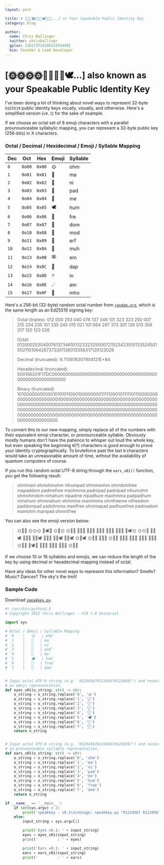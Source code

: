 ```yaml
---
layout: post

title: # [🌼🐍🐿🐅🐪🐉🕊🌵🌲💎...] or Your Speakable Public Identity Key
category: blog

author:
  name: Chris Ballinger
  twitter: chrisballingr
  gplus: 110173710196322914492 
  bio: Founder & Lead Developer
---
```


# [🌞🌞🌞🌞🌵🌲🌼🐅🕊...] also known as your Speakable Public Identity Key

I've been doing a lot of thinking about novel ways to represent 32-byte `Ed25519` public identity keys vocally, visually, and otherwise. Here's a simplified version (`v0.1`) for the sake of example.

If we choose an octal set of 8 emoji characters with a parallel prounounceable syllabylic mapping, you can represent a 32-byte public key (256-bits) in X characters.

### Octal / Decimal / Hexidecimal	/	Emoji	/	Syllable Mapping

| Dec  | Oct    |  Hex   | Emoji | Syllable |
|------|--------|--------|-------|----------|
| `0`	| `0o00` | `0x00` | 🌞	| ohm	   |
| `1`	| `0o01` | `0x01` |	🌵	| ma 		| 
| `2`	| `0o02` | `0x02` |	🌲	| ni 		| 
| `3`	| `0o03` | `0x03` |	🌼	| pad 		| 
| `4`	| `0o04` | `0x04` |	🐅	| me 		| 
| `5`	| `0o05` | `0x05` |	🕊	| hum 		| 
| `6`	| `0o06` | `0x06` |	🐉	| fre 		| 
| `7`	| `0o07` | `0x07` |	🌅	| dom 		| 
| `8`	| `0o10` | `0x08` |	🌉	| mod 		| 
| `9`	| `0o11` | `0x09` |	🌌	| erf 		| 
| `10`	| `0o12` | `0x0A` |	🌋	| muh 		| 
| `11`	| `0o13` | `0x0B` |	🕸	| em 		| 
| `12`	| `0o14` | `0x0C` |	🐚	| dap 		| 
| `13`	| `0o15` | `0x0D` |	⭐️	| in 		| 
| `14`	| `0o16` | `0x0E` |	☄	| am 		| 
| `15`	| `0o17` | `0x0F` |	💎	| mho 		|



Here's a 256-bit (32-byte) random octal number from [`random.org`](https://www.random.org/cgi-bin/randbyte?nbytes=32&format=o), which is the same length as an Ed25519 signing key:

> Octal (triples): 012 000 253 040 076 137 346 101 323 323 250 007 215 234 235 101 335 245 015 021 101 064 267 373 301 126 013 356 317 120 123 026
> 
> Octal: 012000253040076137346101323323250007215234235101335245015021101064267373301126013356317120123026
>
> Decimal (truncated): 9.713978307904121E+84
> 
> Hexadecimal (truncated): 500156201F17DC000000000000000000000000000000000000000000000000000000000
>  
> Binary (truncated): 1010000000000010101011000100000000111110001011111011100000000000000000000000000000000000000000000000000000000000000000000000000000000000000000000000000000000000000000000000000000000000000000000000000000000000000000000000000000000000000000000000000000000000000000000000000000000000000

To convert this to our new mapping, simply replace all of the numbers with their equivalent emoji character, or pronounceable syllable. Obviously mostly humans don't have the patience to whisper out loud the whole key, but even speaking the beginning `N`(?) characters is good enough to prove your identity cryptographically. To bruteforce past the last `N` characters would take an unreasonable amount of time, without the availability of quantum computers of course.

If you run this random octal UTF-8 string through the `ears_v01()` function, you get the following result:

> ohmmani ohmohmohm nihumpad ohmmeohm ohmdomfree mapaddom padmefree maohmma padnipad padnipad nihumohm ohmohmdom nimahum nipadme nipadhum maohmma padpadhum nimehum ohmmahum ohmnima maohmma ohmfreeme nifreedom paddompad padohmma manifree ohmmapad padhumfree padmadom maniohm manipad ohmnifree

You can also see the emoji version below:

> 🌞🌵🌲 🌞🌞🌞 🌲🕊🌼 🌞🐅🌞 🌞🌅🐉 🌵🌼🌅 🌼🐅🐉 🌵🌞🌵 🌼🌲🌼 🌼🌲🌼 🌲🕊🌞 🌞🌞🌅 🌲🌵🕊 🌲🌼🐅 🌲🌼🕊 🌵🌞🌵 🌼🌼🕊 🌲🐅🕊 🌞🌵🕊 🌞🌲🌵 🌵🌞🌵 🌞🐉🐅 🌲🐉🌅 🌼🌅🌼 🌼🌞🌵 🌵🌲🐉 🌞🌵🌼 🌼🕊🐉 🌼🌵🌅 🌵🌲🌞 🌵🌲🌼 🌞🌲🐉

If we choose 10 or 16 syllables and emojis, we can reduce the length of the key by using decimal or hexadecimal mapping instead of octal. 

Have any ideas for other novel ways to represent this information? Smells? Music? Dances? The sky's the limit!

### Sample Code

Download [`speakkey.py`](/code/speakkey.py).

```python
#! /usr/bin/python3.5
# Copyright 2015 Chris Ballinger - CC0 1.0 Universal

import sys

# Octal / Emoji / Syllable Mapping
# `0	|	🌞	| ohm`
# `1	|	🌵	| ma`
# `2	|	🌲	| ni`
# `3	|	🌼	| pad`
# `4	|	🐅	| me`
# `5	|	🕊	| hum`
# `6	|	🐉	| free`
# `7	|	🌅	| dom`


# Input octal UTF-8 string (e.g. '012345670123456701234567') and receive
# an emoji representation.
def eyes_v01(o_string: str) -> str:
    o_string = o_string.replace('0', '🌞')
    o_string = o_string.replace('1', '🌵')
    o_string = o_string.replace('2', '🌲')
    o_string = o_string.replace('3', '🌼')
    o_string = o_string.replace('4', '🐅')
    o_string = o_string.replace('5', '🕊')
    o_string = o_string.replace('6', '🐉')
    o_string = o_string.replace('7', '🌅')
    return o_string


# Input octal UTF-8 string (e.g. '012345670123456701234567') and receive
# an pronounceable syllable representation.
def ears_v01(o_string: str) -> str:
    o_string = o_string.replace('0', 'ohm')
    o_string = o_string.replace('1', 'ma')
    o_string = o_string.replace('2', 'ni')
    o_string = o_string.replace('3', 'pad')
    o_string = o_string.replace('4', 'me')
    o_string = o_string.replace('5', 'hum')
    o_string = o_string.replace('6', 'free')
    o_string = o_string.replace('7', 'dom')
    return o_string

if __name__ == '__main__':
    if len(sys.argv) < 2:
        print('speakkey - v0.1\n\nUsage: speakkey.py "01234567 01234567 01234567" (octal only)')
    else:
        input_string = sys.argv[1]

        print('Eyes v0.1: ' + input_string)
        eyes = eyes_v01(input_string)
        print('         : ' + eyes)

        print('Ears v0.1: ' + input_string)
        ears = ears_v01(input_string)
        print('         : ' + ears)

```
